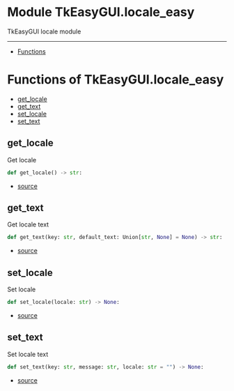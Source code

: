 # Module TkEasyGUI.locale_easy

TkEasyGUI locale module

---------------------------

- [Functions](#functions-of-tkeasyguilocale_easy)

# Functions of TkEasyGUI.locale_easy

- [get_locale](#get_locale)
- [get_text](#get_text)
- [set_locale](#set_locale)
- [set_text](#set_text)

## get_locale

Get locale

```py
def get_locale() -> str:
```

- [source](https://github.com/kujirahand/tkeasygui-python/blob/main/TkEasyGUI/locale_easy.py#L64)

## get_text

Get locale text

```py
def get_text(key: str, default_text: Union[str, None] = None) -> str:
```

- [source](https://github.com/kujirahand/tkeasygui-python/blob/main/TkEasyGUI/locale_easy.py#L82)

## set_locale

Set locale

```py
def set_locale(locale: str) -> None:
```

- [source](https://github.com/kujirahand/tkeasygui-python/blob/main/TkEasyGUI/locale_easy.py#L76)

## set_text

Set locale text

```py
def set_text(key: str, message: str, locale: str = "") -> None:
```

- [source](https://github.com/kujirahand/tkeasygui-python/blob/main/TkEasyGUI/locale_easy.py#L93)

